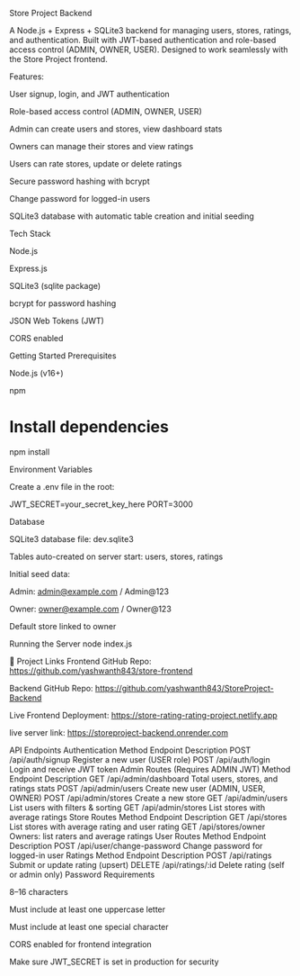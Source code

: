 Store Project Backend

A Node.js + Express + SQLite3 backend for managing users, stores, ratings, and authentication. Built with JWT-based authentication and role-based access control (ADMIN, OWNER, USER). Designed to work seamlessly with the Store Project frontend.

Features:

User signup, login, and JWT authentication

Role-based access control (ADMIN, OWNER, USER)

Admin can create users and stores, view dashboard stats

Owners can manage their stores and view ratings

Users can rate stores, update or delete ratings

Secure password hashing with bcrypt

Change password for logged-in users

SQLite3 database with automatic table creation and initial seeding

Tech Stack

Node.js

Express.js

SQLite3 (sqlite package)

bcrypt for password hashing

JSON Web Tokens (JWT)

CORS enabled

Getting Started
Prerequisites

Node.js (v16+)

npm



# Install dependencies
npm install

Environment Variables

Create a .env file in the root:

JWT_SECRET=your_secret_key_here
PORT=3000

Database

SQLite3 database file: dev.sqlite3

Tables auto-created on server start: users, stores, ratings

Initial seed data:

Admin: admin@example.com / Admin@123

Owner: owner@example.com / Owner@123

Default store linked to owner

Running the Server
node index.js

🔗 Project Links Frontend GitHub Repo: https://github.com/yashwanth843/store-frontend

Backend GitHub Repo: https://github.com/yashwanth843/StoreProject-Backend

Live Frontend Deployment: https://store-rating-rating-project.netlify.app

live server link: https://storeproject-backend.onrender.com

API Endpoints
Authentication
Method	Endpoint	Description
POST	/api/auth/signup	Register a new user (USER role)
POST	/api/auth/login	Login and receive JWT token
Admin Routes (Requires ADMIN JWT)
Method	Endpoint	Description
GET	/api/admin/dashboard	Total users, stores, and ratings stats
POST	/api/admin/users	Create new user (ADMIN, USER, OWNER)
POST	/api/admin/stores	Create a new store
GET	/api/admin/users	List users with filters & sorting
GET	/api/admin/stores	List stores with average ratings
Store Routes
Method	Endpoint	Description
GET	/api/stores	List stores with average rating and user rating
GET	/api/stores/owner	Owners: list raters and average ratings
User Routes
Method	Endpoint	Description
POST	/api/user/change-password	Change password for logged-in user
Ratings
Method	Endpoint	Description
POST	/api/ratings	Submit or update rating (upsert)
DELETE	/api/ratings/:id	Delete rating (self or admin only)
Password Requirements

8–16 characters

Must include at least one uppercase letter

Must include at least one special character

CORS enabled for frontend integration

Make sure JWT_SECRET is set in production for security
